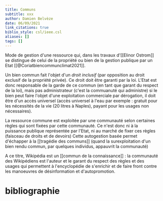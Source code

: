 ```yaml
---
title: Communs
subtitle: xxx
author: Damien Belvèze
date: 06/09/2021
link_citations: true
biblio_style: csl/ieee.csl
aliases: []
tags: []
---
```


Mode de gestion d'une ressource qui, dans les travaux d'[[Elinor Ostrom]] se distingue de celui de la propriété ou bien de la gestion publique par un Etat  [[@Coriatbiencommunclimat2021]]. 

Un bien commun fait l'objet d'un *droit inclusif* (par opposition au droit exclusif de la propriété privée).
Ce droit doit être garanti par la loi. 
L'Etat est donc responsable de la garde de ce commun (en tant que garant du respect de la loi), mais pas administrateur (c'est la commuanuté qui administre)
si le bien peut faire l'objet d'une exploitation commerciale par dérogation, il doit être d'un accès universel (accès universel à l'eau par exemple : gratuit pour les nécessités de la vie (20 litres à Naples), payant pour les usages non nécessaires). 


La ressource commune est exploitée par une communauté selon certaines règles qui sont fixées par cette communauté. 
Ce n'est donc ni à la puissance publique représentée par l'Etat, ni au marché de fixer ces règles (faisceau de droits et de devoirs)
Cette autogestion basée permet d'échapper à la [[tragédie des communs]] (quand la surexploitation d'un bien rendu commun, par quelques individus, appauvrit la communauté)

A ce titre, Wikipédia est un [[commun de la connaissance]] : la communauté des Wikipédiens est l'auteur et le garant du respect des règles et des usages qui permettent à l'encyclopédie de s'enrichir et de faire front contre les manoeuvres de désinformation et d'autopromotion. 


# bibliographie

